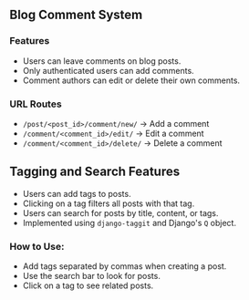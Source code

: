 ## Blog Comment System

### Features
- Users can leave comments on blog posts.
- Only authenticated users can add comments.
- Comment authors can edit or delete their own comments.

### URL Routes
- `/post/<post_id>/comment/new/` → Add a comment
- `/comment/<comment_id>/edit/` → Edit a comment
- `/comment/<comment_id>/delete/` → Delete a comment

## Tagging and Search Features

- Users can add tags to posts.
- Clicking on a tag filters all posts with that tag.
- Users can search for posts by title, content, or tags.
- Implemented using `django-taggit` and Django's `Q` object.

### How to Use:
- Add tags separated by commas when creating a post.
- Use the search bar to look for posts.
- Click on a tag to see related posts.